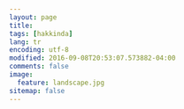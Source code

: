 ```yaml
---
layout: page
title:
tags: [hakkinda]
lang: tr
encoding: utf-8
modified: 2016-09-08T20:53:07.573882-04:00
comments: false
image:
  feature: landscape.jpg
sitemap: false
---
```



